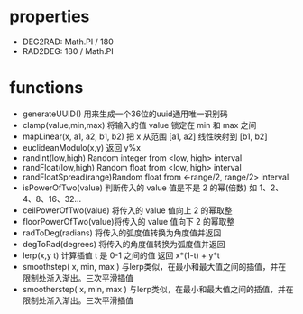 # properties
* DEG2RAD: Math.PI / 180
* RAD2DEG: 180 / Math.PI
# functions
* generateUUID() 用来生成一个36位的uuid通用唯一识别码
* clamp(value,min,max) 将输入的值 value 锁定在 min 和 max 之间
* mapLinear(x, a1, a2, b1, b2) 把 x 从范围 [a1, a2] 线性映射到 [b1, b2]
* euclideanModulo(x,y)  返回 y%x 
* randInt(low,high)     Random integer from <low, high> interval
* randFloat(low,high)   Random float from <low, high> interval
* randFloatSpread(range)Random float from <-range/2, range/2> interval
* isPowerOfTwo(value)   判断传入的 value 值是不是 2 的幂(倍数) 如 1、2、4、8、16、32...
* ceilPowerOfTwo(value) 将传入的 value 值向上 2 的幂取整
* floorPowerOfTwo(value)将传入的 value 值向下 2 的幂取整
* radToDeg(radians)     将传入的弧度值转换为角度值并返回
* degToRad(degrees)     将传入的角度值转换为弧度值并返回
* lerp(x,y t)           计算插值 t 是 0-1 之间的值  返回 x*(1-t) + y*t
* smoothstep( x, min, max )   与lerp类似，在最小和最大值之间的插值，并在限制处渐入渐出。三次平滑插值
* smootherstep( x, min, max ) 与lerp类似，在最小和最大值之间的插值，并在限制处渐入渐出。三次平滑插值
